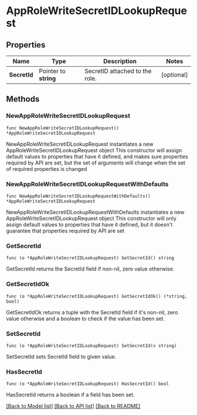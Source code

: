 # AppRoleWriteSecretIDLookupRequest

## Properties

Name | Type | Description | Notes
------------ | ------------- | ------------- | -------------
**SecretId** | Pointer to **string** | SecretID attached to the role. | [optional] 

## Methods

### NewAppRoleWriteSecretIDLookupRequest

`func NewAppRoleWriteSecretIDLookupRequest() *AppRoleWriteSecretIDLookupRequest`

NewAppRoleWriteSecretIDLookupRequest instantiates a new AppRoleWriteSecretIDLookupRequest object
This constructor will assign default values to properties that have it defined,
and makes sure properties required by API are set, but the set of arguments
will change when the set of required properties is changed

### NewAppRoleWriteSecretIDLookupRequestWithDefaults

`func NewAppRoleWriteSecretIDLookupRequestWithDefaults() *AppRoleWriteSecretIDLookupRequest`

NewAppRoleWriteSecretIDLookupRequestWithDefaults instantiates a new AppRoleWriteSecretIDLookupRequest object
This constructor will only assign default values to properties that have it defined,
but it doesn't guarantee that properties required by API are set

### GetSecretId

`func (o *AppRoleWriteSecretIDLookupRequest) GetSecretId() string`

GetSecretId returns the SecretId field if non-nil, zero value otherwise.

### GetSecretIdOk

`func (o *AppRoleWriteSecretIDLookupRequest) GetSecretIdOk() (*string, bool)`

GetSecretIdOk returns a tuple with the SecretId field if it's non-nil, zero value otherwise
and a boolean to check if the value has been set.

### SetSecretId

`func (o *AppRoleWriteSecretIDLookupRequest) SetSecretId(v string)`

SetSecretId sets SecretId field to given value.

### HasSecretId

`func (o *AppRoleWriteSecretIDLookupRequest) HasSecretId() bool`

HasSecretId returns a boolean if a field has been set.


[[Back to Model list]](../README.md#documentation-for-models) [[Back to API list]](../README.md#documentation-for-api-endpoints) [[Back to README]](../README.md)


